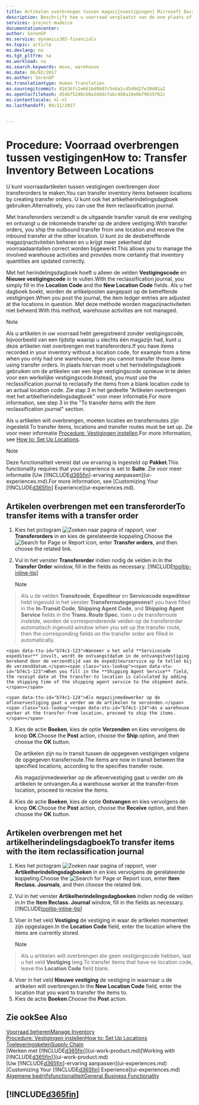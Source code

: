 ```yaml
---
title: Artikelen overbrengen tussen magazijnvestigingen| Microsoft Docs
description: Beschrijft hoe u voorraad verplaatst van de ene plaats of magazijn naar een andere, met het herindelingsdagboek of met transferorders.
services: project-madeira
documentationcenter: 
author: SorenGP
ms.service: dynamics365-financials
ms.topic: article
ms.devlang: na
ms.tgt_pltfrm: na
ms.workload: na
ms.search.keywords: move, warehouse
ms.date: 06/02/2017
ms.author: SorenGP
ms.translationtype: Human Translation
ms.sourcegitcommit: 81636fc2e661bd9b07c54da1cd5d0d27e30d01a2
ms.openlocfilehash: d54b75240cb0a2dddcfabc488a18e0bf9635f82c
ms.contentlocale: nl-nl
ms.lasthandoff: 09/11/2017


---
```

# <a name="how-to-transfer-inventory-between-locations"></a><span data-ttu-id="b74c1-103">Procedure: Voorraad overbrengen tussen vestigingen</span><span class="sxs-lookup"><span data-stu-id="b74c1-103">How to: Transfer Inventory Between Locations</span></span>
<span data-ttu-id="b74c1-104">U kunt voorraadartikelen tussen vestigingen overbrengen door transferorders te maken.</span><span class="sxs-lookup"><span data-stu-id="b74c1-104">You can transfer inventory items between locations by creating transfer orders.</span></span> <span data-ttu-id="b74c1-105">U kunt ook het artikelherindelingsdagboek gebruiken.</span><span class="sxs-lookup"><span data-stu-id="b74c1-105">Alternatively, you can use the item reclassification journal.</span></span>

<span data-ttu-id="b74c1-106">Met transferorders verzendt u de uitgaande transfer vanuit de ene vestiging en ontvangt u de inkomende transfer op de andere vestiging.</span><span class="sxs-lookup"><span data-stu-id="b74c1-106">With transfer orders, you ship the outbound transfer from one location and receive the inbound transfer at the other location.</span></span> <span data-ttu-id="b74c1-107">U kunt zo de desbetreffende magazijnactiviteiten beheren en u krijgt meer zekerheid dat voorraadaantallen correct worden bijgewerkt.</span><span class="sxs-lookup"><span data-stu-id="b74c1-107">This allows you to manage the involved warehouse activities and provides more certainty that inventory quantities are updated correctly.</span></span>

<span data-ttu-id="b74c1-108">Met het herindelingsdagboek hoeft u alleen de velden **Vestigingscode** en **Nieuwe vestigingscode** in te vullen.</span><span class="sxs-lookup"><span data-stu-id="b74c1-108">With the reclassification journal, you simply fill in the **Location Code** and the **New Location Code** fields.</span></span> <span data-ttu-id="b74c1-109">Als u het dagboek boekt, worden de artikelposten aangepast op de betreffende vestigingen.</span><span class="sxs-lookup"><span data-stu-id="b74c1-109">When you post the journal, the item ledger entries are adjusted at the locations in question.</span></span> <span data-ttu-id="b74c1-110">Met deze methode worden magazijnactiviteiten niet beheerd.</span><span class="sxs-lookup"><span data-stu-id="b74c1-110">With this method, warehouse activities are not managed.</span></span>

> [!NOTE]  
>   <span data-ttu-id="b74c1-111">Als u artikelen in uw voorraad hebt geregistreerd zonder vestigingscode, bijvoorbeeld van een tijdstip waarop u slechts één magazijn had, kunt u deze artikelen niet overbrengen met transferorders.</span><span class="sxs-lookup"><span data-stu-id="b74c1-111">If you have items recorded in your inventory without a location code, for example from a time when you only had one warehouse, then you cannot transfer those items using transfer orders.</span></span> <span data-ttu-id="b74c1-112">In plaats hiervan moet u het herindelingsdagboek gebruiken om de artikelen van een lege vestigingscode opnieuw in te delen voor een werkelijke vestigingscode.</span><span class="sxs-lookup"><span data-stu-id="b74c1-112">Instead, you must use the reclassification journal to reclassify the items from a blank location code to an actual location code.</span></span>  <span data-ttu-id="b74c1-113">Zie stap 3 in het gedeelte "Artikelen overbrengen met het artikelherindelingsdagboek" voor meer informatie.</span><span class="sxs-lookup"><span data-stu-id="b74c1-113">For more information, see step 3 in the "To transfer items with the item reclassification journal" section.</span></span>

<span data-ttu-id="b74c1-114">Als u artikelen wilt overbrengen, moeten locaties en transferroutes zijn ingesteld.</span><span class="sxs-lookup"><span data-stu-id="b74c1-114">To transfer items, locations and transfer routes must be set up.</span></span> <span data-ttu-id="b74c1-115">Zie voor meer informatie [Procedure: Vestigingen instellen](inventory-how-setup-locations.md).</span><span class="sxs-lookup"><span data-stu-id="b74c1-115">For more information, see [How to: Set Up Locations](inventory-how-setup-locations.md).</span></span>

> [!NOTE]  
>   <span data-ttu-id="b74c1-116">Deze functionaliteit vereist dat uw ervaring is ingesteld op **Pakket**.</span><span class="sxs-lookup"><span data-stu-id="b74c1-116">This functionality requires that your experience is set to **Suite**.</span></span> <span data-ttu-id="b74c1-117">Zie voor meer informatie [Uw [!INCLUDE[d365fin](includes/d365fin_md.md)]-ervaring aanpassen](ui-experiences.md).</span><span class="sxs-lookup"><span data-stu-id="b74c1-117">For more information, see [Customizing Your [!INCLUDE[d365fin](includes/d365fin_md.md)] Experience](ui-experiences.md).</span></span>

## <a name="to-transfer-items-with-a-transfer-order"></a><span data-ttu-id="b74c1-118">Artikelen overbrengen met een transferorder</span><span class="sxs-lookup"><span data-stu-id="b74c1-118">To transfer items with a transfer order</span></span>
1. <span data-ttu-id="b74c1-119">Kies het pictogram ![Zoeken naar pagina of rapport](media/ui-search/search_small.png "pictogram Zoeken naar pagina of rapport"), voer **Transferorders** in en kies de gerelateerde koppeling.</span><span class="sxs-lookup"><span data-stu-id="b74c1-119">Choose the ![Search for Page or Report](media/ui-search/search_small.png "Search for Page or Report icon") icon, enter **Transfer orders**, and then choose the related link.</span></span>
2. <span data-ttu-id="b74c1-120">Vul in het venster **Transferorder** indien nodig de velden in.</span><span class="sxs-lookup"><span data-stu-id="b74c1-120">In the **Transfer Order** window, fill in the fields as necessary.</span></span> [!INCLUDE[tooltip-inline-tip](includes/tooltip-inline-tip_md.md)]

    > [!NOTE]  
>   <span data-ttu-id="b74c1-121">Als u de velden **Transitcode**, **Expediteur** en **Servicecode expediteur** hebt ingevuld in het venster **Transferroutegegevens**</span><span class="sxs-lookup"><span data-stu-id="b74c1-121">If you have filled in the **In-Transit Code**, **Shipping Agent Code**, and **Shipping Agent Service** fields in the **Trans. Route Spec.**</span></span> <span data-ttu-id="b74c1-122">toen u de transferroute instelde, worden de corresponderende velden op de transferorder automatisch ingevuld.</span><span class="sxs-lookup"><span data-stu-id="b74c1-122">window when you set up the transfer route, then the corresponding fields on the transfer order are filled in automatically.</span></span>

    <span data-ttu-id="b74c1-123">Wanneer u het veld **Servicecode expediteur** invult, wordt de ontvangstdatum in de ontvangstvestiging berekend door de verzendtijd van de expediteurservice op te tellen bij de verzenddatum.</span><span class="sxs-lookup"><span data-stu-id="b74c1-123">When you fill in the **Shipping Agent Service** field, the receipt date at the transfer-to location is calculated by adding the shipping time of the shipping agent service to the shipment date.</span></span>

    <span data-ttu-id="b74c1-124">Als magazijnmedewerker op de aflevervestiging gaat u verder om de artikelen te verzenden.</span><span class="sxs-lookup"><span data-stu-id="b74c1-124">As a warehouse worker at the transfer-from location, proceed to ship the items.</span></span>
3. <span data-ttu-id="b74c1-125">Kies de actie **Boeken**, kies de optie **Verzenden** en kies vervolgens de knop **OK**.</span><span class="sxs-lookup"><span data-stu-id="b74c1-125">Choose the **Post** action, choose the **Ship** option, and then choose the **OK** button.</span></span>

    <span data-ttu-id="b74c1-126">De artikelen zijn nu in transit tussen de opgegeven vestigingen volgens de opgegeven transferroute.</span><span class="sxs-lookup"><span data-stu-id="b74c1-126">The items are now in transit between the specified locations, according to the specifies transfer route.</span></span>

    <span data-ttu-id="b74c1-127">Als magazijnmedewerker op de aflevervestiging gaat u verder om de artikelen te ontvangen.</span><span class="sxs-lookup"><span data-stu-id="b74c1-127">As a warehouse worker at the transfer-from location, proceed to receive the items.</span></span>
4. <span data-ttu-id="b74c1-128">Kies de actie **Boeken**, kies de optie **Ontvangen** en kies vervolgens de knop **OK**.</span><span class="sxs-lookup"><span data-stu-id="b74c1-128">Choose the **Post** action, choose the **Receive** option, and then choose the **OK** button.</span></span>

## <a name="to-transfer-items-with-the-item-reclassification-journal"></a><span data-ttu-id="b74c1-129">Artikelen overbrengen met het artikelherindelingsdagboek</span><span class="sxs-lookup"><span data-stu-id="b74c1-129">To transfer items with the item reclassification journal</span></span>
1. <span data-ttu-id="b74c1-130">Kies het pictogram ![Zoeken naar pagina of rapport](media/ui-search/search_small.png "pictogram Zoeken naar pagina of rapport"), voer **Artikelherindelingsdagboeken** in en kies vervolgens de gerelateerde koppeling.</span><span class="sxs-lookup"><span data-stu-id="b74c1-130">Choose the ![Search for Page or Report](media/ui-search/search_small.png "Search for Page or Report icon") icon, enter **Item Reclass. Journals**, and then choose the related link.</span></span>
2. <span data-ttu-id="b74c1-131">Vul in het venster **Artikelherindelingsdagboeken** indien nodig de velden in.</span><span class="sxs-lookup"><span data-stu-id="b74c1-131">In the **Item Reclass. Journal** window, fill in the fields as necessary.</span></span> [!INCLUDE[tooltip-inline-tip](includes/tooltip-inline-tip_md.md)]
3. <span data-ttu-id="b74c1-132">Voer in het veld **Vestiging** de vestiging in waar de artikelen momenteel zijn opgeslagen.</span><span class="sxs-lookup"><span data-stu-id="b74c1-132">In the **Location Code** field, enter the location where the items are currently stored.</span></span>

    > [!NOTE]  
>   <span data-ttu-id="b74c1-133">Als u artikelen wilt overbrengen die geen vestigingscode hebben, laat u het veld **Vestiging** leeg.</span><span class="sxs-lookup"><span data-stu-id="b74c1-133">To transfer items that have no location code, leave the **Location Code** field blank.</span></span>
4. <span data-ttu-id="b74c1-134">Voer in het veld **Nieuwe vestiging** de vestiging in waarnaar u de artikelen wilt overbrengen.</span><span class="sxs-lookup"><span data-stu-id="b74c1-134">In the **New Location Code** field, enter the location that you want to transfer the items to.</span></span>
5. <span data-ttu-id="b74c1-135">Kies de actie **Boeken**.</span><span class="sxs-lookup"><span data-stu-id="b74c1-135">Choose the **Post** action.</span></span>

## <a name="see-also"></a><span data-ttu-id="b74c1-136">Zie ook</span><span class="sxs-lookup"><span data-stu-id="b74c1-136">See Also</span></span>
[<span data-ttu-id="b74c1-137">Voorraad beheren</span><span class="sxs-lookup"><span data-stu-id="b74c1-137">Manage Inventory</span></span>](inventory-manage-inventory.md)  
[<span data-ttu-id="b74c1-138">Procedure: Vestigingen instellen</span><span class="sxs-lookup"><span data-stu-id="b74c1-138">How to: Set Up Locations</span></span>](inventory-how-setup-locations.md)  
[<span data-ttu-id="b74c1-139">Toeleveringsketen</span><span class="sxs-lookup"><span data-stu-id="b74c1-139">Supply Chain</span></span>](madeira-supply-chain.md)  
<span data-ttu-id="b74c1-140">[Werken met [!INCLUDE[d365fin](includes/d365fin_md.md)]](ui-work-product.md)</span><span class="sxs-lookup"><span data-stu-id="b74c1-140">[Working with [!INCLUDE[d365fin](includes/d365fin_md.md)]](ui-work-product.md)</span></span>  
<span data-ttu-id="b74c1-141">[Uw [!INCLUDE[d365fin](includes/d365fin_md.md)]-ervaring aanpassen](ui-experiences.md)</span><span class="sxs-lookup"><span data-stu-id="b74c1-141">[Customizing Your [!INCLUDE[d365fin](includes/d365fin_md.md)] Experience](ui-experiences.md)</span></span>  
[<span data-ttu-id="b74c1-142">Algemene bedrijfsfunctionaliteit</span><span class="sxs-lookup"><span data-stu-id="b74c1-142">General Business Functionality</span></span>](ui-across-business-areas.md)

## [!INCLUDE[d365fin](includes/free_trial_md.md)]

